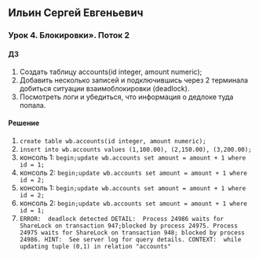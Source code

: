 ## Ильин Сергей Евгеньевич
### Урок 4. Блокировки». Поток 2

#### ДЗ

1. Создать таблицу accounts(id integer, amount numeric);
2. Добавить несколько записей и подключившись через 2 терминала добиться ситуации взаимоблокировки (deadlock).
3. Посмотреть логи и убедиться, что информация о дедлоке туда попала.

#### Решение

1. ```create table wb.accounts(id integer, amount numeric);```
2. ```insert into wb.accounts values (1,100.00), (2,150.00), (3,200.00);```
3. консоль 1: ```begin;update wb.accounts set amount = amount + 1 where id = 1;```
4. консоль 2: ```begin;update wb.accounts set amount = amount + 1 where id = 2;```
5. консоль 1: ```begin;update wb.accounts set amount = amount + 1 where id = 2;```
6. консоль 2: ```begin;update wb.accounts set amount = amount + 1 where id = 1;```
7. ```ERROR:  deadlock detected DETAIL:  Process 24986 waits for ShareLock on transaction 947;blocked by process 24975. Process 24975 waits for ShareLock on transaction 948; blocked by process 24986. HINT:  See server log for query details. CONTEXT:  while updating tuple (0,1) in relation "accounts"```